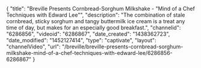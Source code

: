 {
    "title": "Breville Presents Cornbread-Sorghum Milkshake - \"Mind of a Chef Techniques with Edward Lee\"",
    "description": "The combination of stale cornbread, sticky sorghum and tangy buttermilk ice cream is a treat any time of day, but makes for an especially good breakfast.",
    "channelid": "6286856",
    "videoid": "6286867",
    "date_created": "1438362723",
    "date_modified": "1452127414",
    "type": "captivate",
    "layout": "channelVideo",
    "url": "\/breville\/breville-presents-cornbread-sorghum-milkshake-mind-of-a-chef-techniques-with-edward-lee\/6286856-6286867"
}